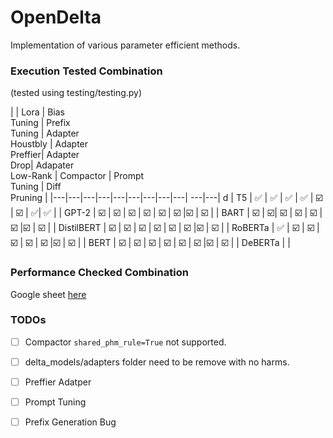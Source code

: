 # OpenDelta
Implementation of various parameter efficient methods.

### Execution Tested Combination

(tested using testing/testing.py)

|   | Lora  | Bias<br>Tuning  |  Prefix<br> Tuning | Adapter<br>Houstbly | Adapter<br>Preffier| Adapter<br>Drop|  Adapater<br> Low-Rank | Compactor | Prompt <br> Tuning | Diff<br>Pruning |
|---|---|---|---|---|---|---|---|---| ---|---| d
| T5  | :white_check_mark: | :white_check_mark:  | :white_check_mark:  | :white_check_mark:  | :ballot_box_with_check:  |  :ballot_box_with_check: | :white_check_mark:| :white_check_mark: |
| GPT-2 | :ballot_box_with_check:  | :ballot_box_with_check:  |  :ballot_box_with_check:  | :ballot_box_with_check:  |  :ballot_box_with_check: |  :ballot_box_with_check: |:ballot_box_with_check:  |  :ballot_box_with_check:  | 
| BART |  :ballot_box_with_check: |   :ballot_box_with_check:|  :ballot_box_with_check:  | :ballot_box_with_check:  |  :ballot_box_with_check: | :ballot_box_with_check:  |:ballot_box_with_check:  |  :ballot_box_with_check:  | 
| DistilBERT |  :ballot_box_with_check: | :ballot_box_with_check:  | :ballot_box_with_check:  | :ballot_box_with_check:  |   :ballot_box_with_check: | :ballot_box_with_check:  |:ballot_box_with_check:  |  :ballot_box_with_check:  | 
| RoBERTa |   :white_check_mark: | :ballot_box_with_check:  | :ballot_box_with_check:  | :ballot_box_with_check:  |   :ballot_box_with_check: | :ballot_box_with_check:  |:ballot_box_with_check:  |  :ballot_box_with_check:  | 
| BERT |   :ballot_box_with_check: | :ballot_box_with_check:  | :ballot_box_with_check:  | :ballot_box_with_check:  |   :ballot_box_with_check: | :ballot_box_with_check:  |:ballot_box_with_check:  |  :ballot_box_with_check:  | 
| DeBERTa |   |
### Performance Checked Combination

Google sheet [here](https://docs.google.com/spreadsheets/d/1BIVa8ocAPga-u7rBOXLYaTfaJSjI1dWfwohmLjmFDrY/edit?usp=sharing)


### TODOs

- [ ] Compactor `shared_phm_rule=True` not supported.
- [ ] delta_models/adapters folder need to be remove with no harms.
- [ ] Preffier Adatper
- [ ] Prompt Tuning
- [ ] Prefix Generation Bug

